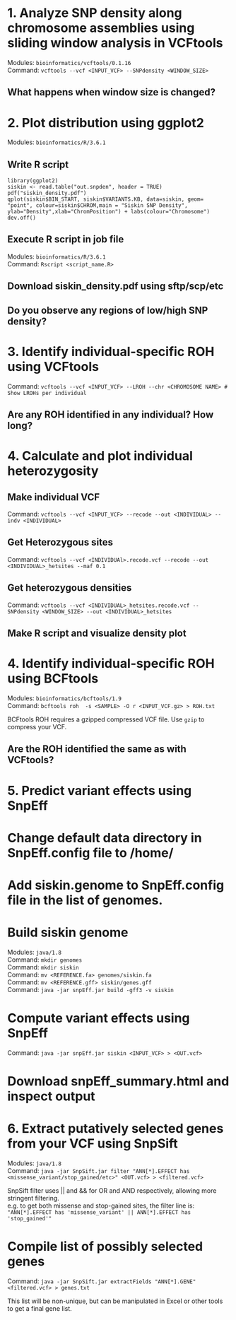 # 1. Analyze SNP density along chromosome assemblies using sliding window analysis in VCFtools  
Modules: `bioinformatics/vcftools/0.1.16`  
Command: `vcftools --vcf <INPUT_VCF> --SNPdensity <WINDOW_SIZE>`  
## What happens when window size is changed?  

# 2. Plot distribution using ggplot2  
Modules: `bioinformatics/R/3.6.1`  

## Write R script
`library(ggplot2)`  
`siskin <- read.table("out.snpden", header = TRUE)`  
`pdf("siskin_density.pdf")`  
`qplot(siskin$BIN_START, siskin$VARIANTS.KB, data=siskin, geom= "point", colour=siskin$CHROM,main = "Siskin SNP Density", ylab="Density",xlab="ChromPosition") + labs(colour="Chromosome")`  
`dev.off()`  

## Execute R script in job file  
Modules: `bioinformatics/R/3.6.1`  
Command: `Rscript <script_name.R>`  

## Download siskin_density.pdf using sftp/scp/etc  

## Do you observe any regions of low/high SNP density?  

# 3. Identify individual-specific ROH using VCFtools  
Command: `vcftools --vcf <INPUT_VCF> --LROH --chr <CHROMOSOME NAME> # Show LROHs per individual`

## Are any ROH identified in any individual? How long?  

# 4. Calculate and plot individual heterozygosity  
## Make individual VCF  

Command: `vcftools --vcf <INPUT_VCF> --recode --out <INDIVIDUAL> --indv <INDIVIDUAL>`  
## Get Heterozygous sites 
Command: `vcftools --vcf <INDIVIDUAl>.recode.vcf --recode --out <INDIVIDUAL>_hetsites --maf 0.1`  

## Get heterozygous densities  
Command: `vcftools --vcf <INDIVIDUAL>_hetsites.recode.vcf --SNPdensity <WINDOW_SIZE> --out <INDIVIDUAL>_hetsites`  

## Make R script and visualize density plot  

# 4. Identify individual-specific ROH using BCFtools  
Modules: `bioinformatics/bcftools/1.9`  
Command: `bcftools roh  -s <SAMPLE> -O r <INPUT_VCF.gz> > ROH.txt`  

BCFtools ROH requires a gzipped compressed VCF file.  Use `gzip` to compress your VCF.  

## Are the ROH identified the same as with VCFtools?  

# 5. Predict variant effects using SnpEff  

# Change default data directory in SnpEff.config file to /home/<YOURNAME>  

# Add siskin.genome to SnpEff.config file in the list of genomes.  

# Build siskin genome  
Modules: `java/1.8`  
Command: `mkdir genomes`  
Command: `mkdir siskin`  
Command: `mv <REFERENCE.fa> genomes/siskin.fa`  
Command: `mv <REFERENCE.gff> siskin/genes.gff`  
Command: `java -jar snpEff.jar build -gff3 -v siskin`  

# Compute variant effects using SnpEff  
Command: `java -jar snpEff.jar siskin <INPUT_VCF> > <OUT.vcf>`  

# Download snpEff_summary.html and inspect output  

# 6. Extract putatively selected genes from your VCF using SnpSift  
Modules: `java/1.8`  
Command: `java -jar SnpSift.jar filter "ANN[*].EFFECT has <missense_variant/stop_gained/etc>" <OUT.vcf> > <filtered.vcf>`  

SnpSift filter uses || and && for OR and AND respectively, allowing more stringent filtering.  
e.g. to get both missense and stop-gained sites, the filter line is: `"ANN[*].EFFECT has 'missense_variant' || ANN[*].EFFECT has 'stop_gained'"`  

# Compile list of possibly selected genes  
Command: `java -jar SnpSift.jar extractFields "ANN[*].GENE" <filtered.vcf> > genes.txt`  

This list will be non-unique, but can be manipulated in Excel or other tools to get a final gene list.  
